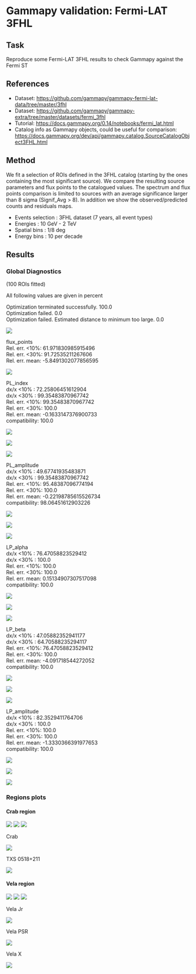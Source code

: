 # Gammapy validation: Fermi-LAT 3FHL

## Task

Reproduce some Fermi-LAT 3FHL results to check Gammapy against the Fermi ST

## References

- Dataset: https://github.com/gammapy/gammapy-fermi-lat-data/tree/master/3fhl
- Dataset: https://github.com/gammapy/gammapy-extra/tree/master/datasets/fermi_3fhl
- Tutorial: https://docs.gammapy.org/0.14/notebooks/fermi_lat.html
- Catalog info as Gammapy objects, could be useful for comparison: https://docs.gammapy.org/dev/api/gammapy.catalog.SourceCatalogObject3FHL.html

## Method

We fit a selection of ROIs defined in the 3FHL catalog (starting by the ones containing the most significant source).  We compare the resulting source parameters and flux points to the catalogued values. The spectrum and flux points comparison is limited to sources with an average significance larger than 8 sigma (Signif_Avg > 8). In addition we show the observed/predicted counts and residuals maps.

- Events selection : 3FHL dataset (7 years,  all event types)
- Energies : 10 GeV - 2 TeV
- Spatial bins : 1/8 deg
- Energy bins : 10 per decade

## Results 

### Global Diagnostics

(100 ROIs fitted)

All following values are given in percent 

Optimization terminated successfully. 100.0  
Optimization failed. 0.0  
Optimization failed. Estimated distance to minimum too large. 0.0  

 ![](./res/Cash_stat_corr.png)

flux_points  
Rel. err. <10%: 61.971830985915496  
Rel. err. <30%: 91.72535211267606  
Rel. err. mean: -5.8491302077856595  

 ![](./res/flux_points_errel.png)

PL_index  
dx/x <10% :  72.25806451612904  
dx/x <30% :  99.35483870967742  
Rel. err. <10%: 99.35483870967742  
Rel. err. <30%: 100.0  
Rel. err. mean: -0.1633147376900733  
compatibility: 100.0  

 ![](./res/PL_index_corr.png)

 ![](./res/PL_index_errel.png)

 ![](./res/PL_index_error_errel.png)

PL_amplitude  
dx/x <10% :  49.67741935483871  
dx/x <30% :  99.35483870967742  
Rel. err. <10%: 95.48387096774194  
Rel. err. <30%: 100.0  
Rel. err. mean: -0.22198785615526734  
compatibility: 98.06451612903226  

 ![](./res/PL_amplitude_corr.png)

 ![](./res/PL_amplitude_errel.png)

 ![](./res/PL_amplitude_error_errel.png)

LP_alpha  
dx/x <10% :  76.47058823529412  
dx/x <30% :  100.0  
Rel. err. <10%: 100.0  
Rel. err. <30%: 100.0  
Rel. err. mean: 0.15134907307517098  
compatibility: 100.0  

 ![](./res/LP_alpha_corr.png)

 ![](./res/LP_alpha_errel.png)

 ![](./res/LP_alpha_error_errel.png)

LP_beta  
dx/x <10% :  47.05882352941177  
dx/x <30% :  64.70588235294117  
Rel. err. <10%: 76.47058823529412  
Rel. err. <30%: 100.0  
Rel. err. mean: -4.091718544272052  
compatibility: 100.0  

 ![](./res/LP_beta_corr.png)

 ![](./res/LP_beta_errel.png)

 ![](./res/LP_beta_error_errel.png)

LP_amplitude  
dx/x <10% :  82.3529411764706  
dx/x <30% :  100.0  
Rel. err. <10%: 100.0  
Rel. err. <30%: 100.0  
Rel. err. mean: -1.3330366391977653  
compatibility: 100.0  

 ![](./res/LP_amplitude_corr.png)

 ![](./res/LP_amplitude_errel.png)

 ![](./res/LP_amplitude_error_errel.png)

### Regions plots

#### Crab region

![](./res/counts_3FHL_ROI_num430.png)
![](./res/npred_3FHL_ROI_num430.png)
![](./res/resi_3FHL_ROI_num430.png)

Crab

![](./res/spec_3FHL_J0534.5+2201_ROI_num430.png)

TXS 0518+211

![](./res/spec_3FHL_J0521.7+2112_ROI_num430.png)

#### Vela region

![](./res/counts_3FHL_ROI_num135.png)
![](./res/npred_3FHL_ROI_num135.png)
![](./res/resi_3FHL_ROI_num135.png)

Vela Jr

![](./res/spec_3FHL_J0851.9-4620e_ROI_num135.png)

Vela PSR

![](./res/spec_3FHL_J0835.3-4510_ROI_num135.png)


Vela X

![](./res/spec_3FHL_J0833.1-4511e_ROI_num135.png)







